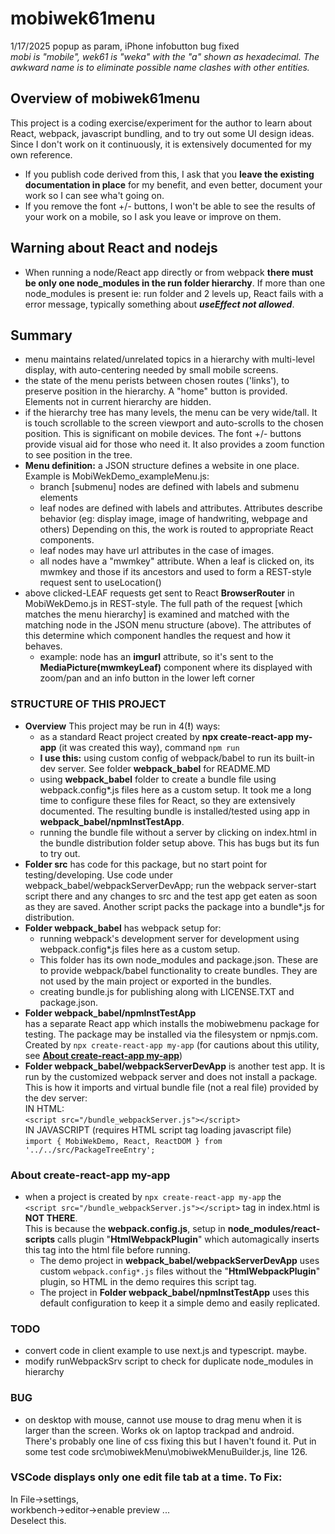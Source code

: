 # mobiwek61menu  
1/17/2025 popup as param, iPhone infobutton bug fixed  
*mobi is "mobile", wek61 is "weka" with the "a" shown as hexadecimal. The awkward name is to eliminate possible name clashes with other entities.*

## Overview of mobiwek61menu    
This project is a coding exercise/experiment for the author to learn about React, webpack, javascript bundling, and to try out some UI design ideas. Since I don't work on it continuously, it is extensively documented for my own reference.

- If you publish code derived from this, I ask that you **leave the existing documentation in place** for my benefit, and even better, document your work so I can see wha't going on.
- If you remove the font +/- buttons, I won't be able to see the results of your work on a mobile, so I ask you leave or improve on them.    
## Warning about React and nodejs
- When running a node/React app directly or from webpack **there must be only one node_modules in the run folder hierarchy**. If more than one node_modules is present ie: run folder and 2 levels up, React fails with a error message, typically something about ***useEffect not allowed***.   
## Summary
- menu maintains related/unrelated topics in a hierarchy with multi-level display, with auto-centering needed by small mobile screens.
- the state of the menu perists between chosen routes ('links'), to preserve position in the hierarchy. A "home" button is provided. Elements not in current hierarchy are hidden.
- if the hierarchy tree has many levels, the menu can be very wide/tall. It is touch scrollable to the screen viewport and auto-scrolls to the chosen position. This is significant on mobile devices. The font +/- buttons provide visual aid for those who need it.  It also provides a zoom function to see position in the tree.
- **Menu definition:** a JSON structure defines a website in one place. Example is MobiWekDemo_exampleMenu.js:  
  - branch [submenu] nodes are defined with labels and submenu elements
  - leaf nodes are defined with labels and attributes. Attributes describe behavior (eg: display image, image of handwriting, webpage and others) Depending on this, the work is routed to appropriate React components.
  - leaf nodes may have url attributes in the case of images.
  - all nodes have a "mwmkey" attribute. When a leaf is clicked on, its mwmkey and those if its ancestors and used to form a REST-style request sent to useLocation()
- above clicked-LEAF requests get sent to React **BrowserRouter** in MobiWekDemo.js in REST-style. The full path of the request [which matches the menu hierarchy] is examined and matched with the matching node in the JSON menu structure (above). The attributes of this determine which component handles the request and how it behaves.
  - example: node has an **imgurl** attribute, so it's sent to the **MediaPicture(mwmkeyLeaf)** component where its displayed with zoom/pan and an info button in the lower left corner

### STRUCTURE OF THIS PROJECT
- **Overview**
This project may be run in 4(**!**) ways: 
  - as a standard React project created by **npx create-react-app my-app** (it was created this way), command ```npm run```
  - **I use this:** using custom config of webpack/babel to run its built-in dev server. See folder **webpack_babel** for README.MD
  - using **webpack_babel** folder to create a bundle file using webpack.config\*.js files here as a custom setup. It took me a long time to configure these files for React, so they are extensively documented. The resulting bundle is installed/tested using app in **webpack_babel/npmInstTestApp**.  
  - running the bundle file without a server by clicking on index.html in the bundle distribution folder setup above. This has bugs but its fun to try out.
- **Folder src** has code for this package, but no start point for testing/developing. Use code under webpack_babel/webpackServerDevApp; run the webpack server-start script there and any changes to src and the test app get eaten as soon as they are saved.  Another script packs the package into a bundle*.js for distribution.  
- **Folder webpack_babel** has webpack setup for:
  - running webpack's development server for development using webpack.config\*.js files here as a custom setup. 
  - This folder has its own node_modules and package.json. These are to provide webpack/babel functionality to create bundles. They are not used by the main project or exported in the bundles.
  - creating bundle.js for publishing along with LICENSE.TXT and package.json. 
- **Folder webpack_babel/npmInstTestApp**  
has a separate React app which installs the mobiwebmenu package for testing. The package may be installed via the filesystem or npmjs.com. Created by ```npx create-react-app my-app``` (for cautions about this utility, see **[About create-react-app my-app](#about-create-react-app-my-app)**)
- **Folder webpack_babel/webpackServerDevApp** 
is another test app. It is run by the customized webpack server and does not install a package. This is how it imports and virtual bundle file (not a real file) provided by the dev server:  
IN HTML:  
```<script src="/bundle_webpackServer.js"></script>```  
IN JAVASCRIPT (requires HTML script tag loading javascript file)  
```import { MobiWekDemo, React, ReactDOM } from '../../src/PackageTreeEntry';```  
### About create-react-app my-app
  - when a project is created by ```npx create-react-app my-app``` the  
    ```<script src="/bundle_webpackServer.js"></script>``` tag in index.html is **NOT THERE**.  
  This is because the **webpack.config.js**, setup in **node_modules/react-scripts** calls plugin "**HtmlWebpackPlugin**" which automagically inserts this tag into the html file before running. 
    - The demo project in **webpack_babel/webpackServerDevApp** uses custom ```webpack.config*.js``` files without the "**HtmlWebpackPlugin**" plugin, so HTML in the demo requires this script tag. 
    - The project in **Folder webpack_babel/npmInstTestApp** uses this default configuration to keep it a simple demo and easily replicated. 
### TODO
- convert code in client example to use next.js and typescript. maybe. 
- modify runWebpackSrv script to check for duplicate node_modules in hierarchy
### BUG
- on desktop with mouse, cannot use mouse to drag menu when it is larger than the screen. Works ok on laptop trackpad and android. There's probably one line of css fixing this but I haven't found it. Put in some test code src\mobiwekMenu\mobiwekMenuBuilder.js, line 126. 
### VSCode displays only one edit file tab at a time. To Fix:  
  In File->settings,   
  workbench->editor->enable preview ...   
  Deselect this.


